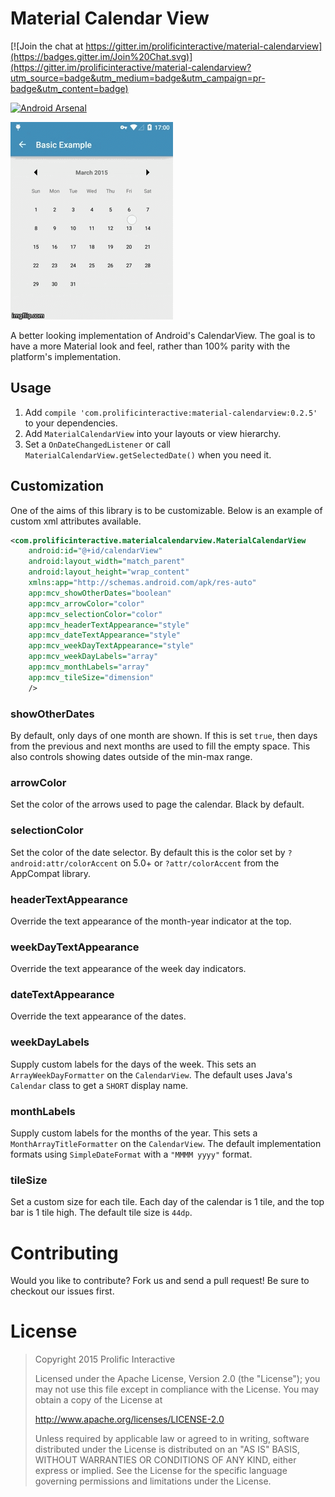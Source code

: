 Material Calendar View
======================

[![Join the chat at https://gitter.im/prolificinteractive/material-calendarview](https://badges.gitter.im/Join%20Chat.svg)](https://gitter.im/prolificinteractive/material-calendarview?utm_source=badge&utm_medium=badge&utm_campaign=pr-badge&utm_content=badge)

[![Android Arsenal](https://img.shields.io/badge/Android%20Arsenal-Material%20Calendar%20View-blue.svg?style=flat)](https://android-arsenal.com/details/1/1531)

![Demo Screen Capture](/images/screencast.gif)

A better looking implementation of Android's CalendarView. The goal is to have a more Material look
and feel, rather than 100% parity with the platform's implementation.

Usage
-----

1. Add `compile 'com.prolificinteractive:material-calendarview:0.2.5'` to your dependencies.
2. Add `MaterialCalendarView` into your layouts or view hierarchy.
3. Set a `OnDateChangedListener` or call `MaterialCalendarView.getSelectedDate()` when you need it.

Customization
-------------

One of the aims of this library is to be customizable. Below is an example of custom xml attributes
available.

```xml
<com.prolificinteractive.materialcalendarview.MaterialCalendarView
    android:id="@+id/calendarView"
    android:layout_width="match_parent"
    android:layout_height="wrap_content"
    xmlns:app="http://schemas.android.com/apk/res-auto"
    app:mcv_showOtherDates="boolean"
    app:mcv_arrowColor="color"
    app:mcv_selectionColor="color"
    app:mcv_headerTextAppearance="style"
    app:mcv_dateTextAppearance="style"
    app:mcv_weekDayTextAppearance="style"
    app:mcv_weekDayLabels="array"
    app:mcv_monthLabels="array"
    app:mcv_tileSize="dimension"
    />
```

### showOtherDates

By default, only days of one month are shown. If this is set `true`,
then days from the previous and next months are used to fill the empty space.
This also controls showing dates outside of the min-max range.

### arrowColor

Set the color of the arrows used to page the calendar. Black by default.

### selectionColor

Set the color of the date selector. By default this is the color set by
`?android:attr/colorAccent` on 5.0+ or `?attr/colorAccent` from the AppCompat library.

### headerTextAppearance

Override the text appearance of the month-year indicator at the top.

### weekDayTextAppearance

Override the text appearance of the week day indicators.

### dateTextAppearance

Override the text appearance of the dates.

### weekDayLabels

Supply custom labels for the days of the week. This sets an `ArrayWeekDayFormatter` on the `CalendarView`.
The default uses Java's `Calendar` class to get a `SHORT` display name.

### monthLabels

Supply custom labels for the months of the year. This sets a `MonthArrayTitleFormatter` on the `CalendarView`.
The default implementation formats using `SimpleDateFormat` with a `"MMMM yyyy"` format.

### tileSize

Set a custom size for each tile. Each day of the calendar is 1 tile, and the top bar is 1 tile high.
The default tile size is `44dp`.

Contributing
============

Would you like to contribute? Fork us and send a pull request! Be sure to checkout our issues first.

License
=======

>Copyright 2015 Prolific Interactive
>
>Licensed under the Apache License, Version 2.0 (the "License");
>you may not use this file except in compliance with the License.
>You may obtain a copy of the License at
>
>   http://www.apache.org/licenses/LICENSE-2.0
>
>Unless required by applicable law or agreed to in writing, software
>distributed under the License is distributed on an "AS IS" BASIS,
>WITHOUT WARRANTIES OR CONDITIONS OF ANY KIND, either express or implied.
>See the License for the specific language governing permissions and
>limitations under the License.
